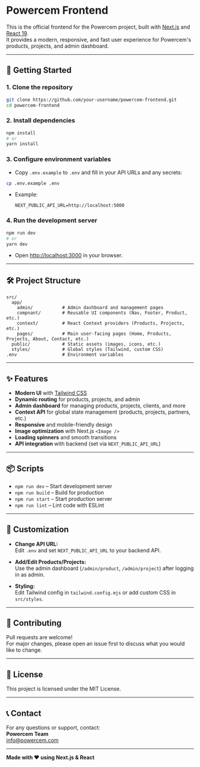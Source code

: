 # Powercem Frontend

This is the official frontend for the Powercem project, built with [Next.js](https://nextjs.org/) and [React 19](https://react.dev/).  
It provides a modern, responsive, and fast user experience for Powercem's products, projects, and admin dashboard.

---

## 🚀 Getting Started

### 1. **Clone the repository**
```bash
git clone https://github.com/your-username/powercem-frontend.git
cd powercem-frontend
```

### 2. **Install dependencies**
```bash
npm install
# or
yarn install
```

### 3. **Configure environment variables**
- Copy `.env.example` to `.env` and fill in your API URLs and any secrets:
```bash
cp .env.example .env
```
- Example:
  ```
  NEXT_PUBLIC_API_URL=http://localhost:5000
  ```

### 4. **Run the development server**
```bash
npm run dev
# or
yarn dev
```
- Open [http://localhost:3000](http://localhost:3000) in your browser.

---

## 🛠️ Project Structure

```
src/
  app/
    admin/           # Admin dashboard and management pages
    compnant/        # Reusable UI components (Nav, Footer, Product, etc.)
    context/         # React Context providers (Products, Projects, etc.)
    pages/           # Main user-facing pages (Home, Products, Projects, About, Contact, etc.)
  public/            # Static assets (images, icons, etc.)
  styles/            # Global styles (Tailwind, custom CSS)
.env                 # Environment variables
```

---

## ✨ Features

- **Modern UI** with [Tailwind CSS](https://tailwindcss.com/)
- **Dynamic routing** for products, projects, and admin
- **Admin dashboard** for managing products, projects, clients, and more
- **Context API** for global state management (products, projects, partners, etc.)
- **Responsive** and mobile-friendly design
- **Image optimization** with Next.js `<Image />`
- **Loading spinners** and smooth transitions
- **API integration** with backend (set via `NEXT_PUBLIC_API_URL`)

---

## 📦 Scripts

- `npm run dev` – Start development server
- `npm run build` – Build for production
- `npm run start` – Start production server
- `npm run lint` – Lint code with ESLint

---

## 📝 Customization

- **Change API URL:**  
  Edit `.env` and set `NEXT_PUBLIC_API_URL` to your backend API.

- **Add/Edit Products/Projects:**  
  Use the admin dashboard (`/admin/product`, `/admin/project`) after logging in as admin.

- **Styling:**  
  Edit Tailwind config in `tailwind.config.mjs` or add custom CSS in `src/styles`.

---

## 🤝 Contributing

Pull requests are welcome!  
For major changes, please open an issue first to discuss what you would like to change.

---

## 📄 License

This project is licensed under the MIT License.

---

## 📞 Contact

For any questions or support, contact:  
**Powercem Team**  
[info@powercem.com](mailto:info@powercem.com)

---

**Made with ❤️ using Next.js & React**
